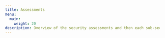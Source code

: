 ```yaml
---
title: Assessments
menu:
  main:
    weight: 20
description: Overview of the security assessments and then each sub-section can be a project we've reviewed.
---
```


